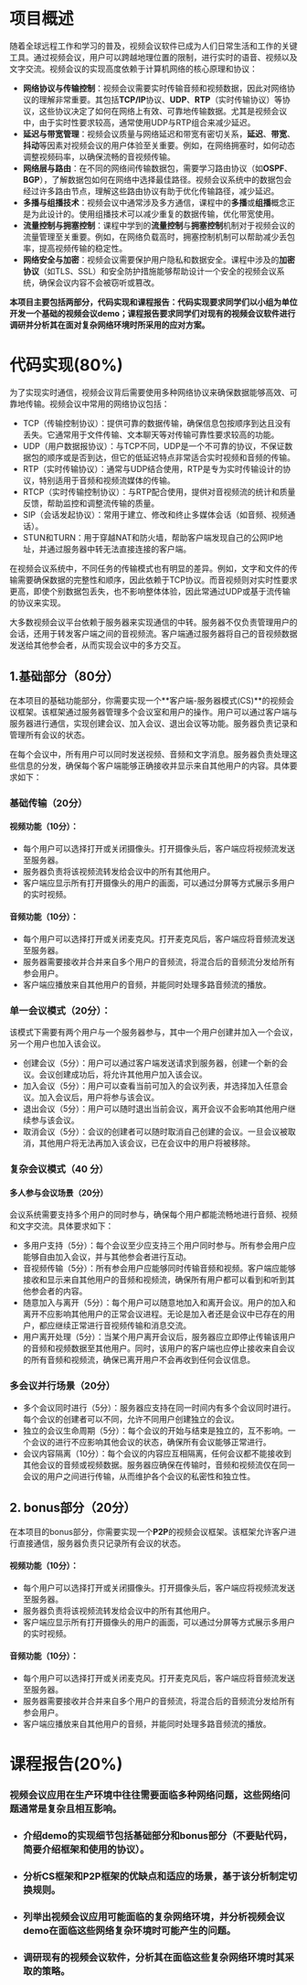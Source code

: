 # 项目概述

随着全球远程工作和学习的普及，视频会议软件已成为人们日常生活和工作的关键工具。通过视频会议，用户可以跨越地理位置的限制，进行实时的语音、视频以及文字交流。视频会议的实现高度依赖于计算机网络的核心原理和协议：

- **网络协议与传输控制**：视频会议需要实时传输音频和视频数据，因此对网络协议的理解非常重要。其包括**TCP/IP**协议、**UDP**、**RTP**（实时传输协议）等协议，这些协议决定了如何在网络上有效、可靠地传输数据。尤其是视频会议中，由于实时性要求较高，通常使用UDP与RTP组合来减少延迟。
- **延迟与带宽管理**：视频会议质量与网络延迟和带宽有密切关系，**延迟**、**带宽**、**抖动**等因素对视频会议的用户体验至关重要。例如，在网络拥塞时，如何动态调整视频码率，以确保流畅的音视频传输。
- **网络层与路由**：在不同的网络间传输数据包，需要学习路由协议（如**OSPF**、**BGP**），了解数据包如何在网络中选择最佳路径。视频会议系统中的数据包会经过许多路由节点，理解这些路由协议有助于优化传输路径，减少延迟。
- **多播与组播技术**：视频会议中通常涉及多方通信，课程中的**多播**或**组播**概念正是为此设计的。使用组播技术可以减少重复的数据传输，优化带宽使用。
- **流量控制与拥塞控制**：课程中学到的**流量控制**与**拥塞控制**机制对于视频会议的流量管理至关重要。例如，在网络负载高时，拥塞控制机制可以帮助减少丢包率，提高视频传输的稳定性。
- **网络安全与加密**：视频会议需要保护用户隐私和数据安全。课程中涉及的**加密协议**（如TLS、SSL）和安全防护措施能够帮助设计一个安全的视频会议系统，确保会议内容不会被窃听或篡改。

**本项目主要包括两部分，代码实现和课程报告：代码实现要求同学们以小组为单位开发一个基础的视频会议demo；课程报告要求同学们对现有的视频会议软件进行调研并分析其在面对复杂网络环境时所采用的应对方案。**

# 代码实现(80%)

为了实现实时通信，视频会议背后需要使用多种网络协议来确保数据能够高效、可靠地传输。视频会议中常用的网络协议包括：

- TCP（传输控制协议）：提供可靠的数据传输，确保信息包按顺序到达且没有丢失。它通常用于文件传输、文本聊天等对传输可靠性要求较高的功能。
- UDP（用户数据报协议）：与TCP不同，UDP是一个不可靠的协议，不保证数据包的顺序或是否到达，但它的低延迟特点非常适合实时视频和音频的传输。
- RTP（实时传输协议）：通常与UDP结合使用，RTP是专为实时传输设计的协议，特别适用于音频和视频流媒体的传输。
- RTCP（实时传输控制协议）：与RTP配合使用，提供对音视频流的统计和质量反馈，帮助监控和调整流传输的质量。
- SIP（会话发起协议）：常用于建立、修改和终止多媒体会话（如音频、视频通话）。
- STUN和TURN：用于穿越NAT和防火墙，帮助客户端发现自己的公网IP地址，并通过服务器中转无法直接连接的客户端。

在视频会议系统中，不同任务的传输模式也有明显的差异。例如，文字和文件的传输需要确保数据的完整性和顺序，因此依赖于TCP协议。而音视频则对实时性要求更高，即使个别数据包丢失，也不影响整体体验，因此常通过UDP或基于流传输的协议来实现。

大多数视频会议平台依赖于服务器来实现通信的中转。服务器不仅负责管理用户的会话，还用于转发客户端之间的音视频流。客户端通过服务器将自己的音视频数据发送给其他参会者，从而实现会议中的多方交互。

## 1.基础部分（80分）

在本项目的基础功能部分，你需要实现一个**客户端-服务器模式(CS)**的视频会议框架。该框架通过服务器管理多个会议室和用户的操作。用户可以通过客户端与服务器进行通信，实现创建会议、加入会议、退出会议等功能。服务器负责记录和管理所有会议的状态。

在每个会议中，所有用户可以同时发送视频、音频和文字消息。服务器负责处理这些信息的分发，确保每个客户端能够正确接收并显示来自其他用户的内容。具体要求如下：

### 基础传输（20分）

#### 视频功能（10分）：

- 每个用户可以选择打开或关闭摄像头。打开摄像头后，客户端应将视频流发送至服务器。
- 服务器负责将该视频流转发给会议中的所有其他用户。
- 客户端应显示所有打开摄像头的用户的画面，可以通过分屏等方式展示多用户的实时视频。

#### 音频功能（10分）：

- 每个用户可以选择打开或关闭麦克风。打开麦克风后，客户端应将音频流发送至服务器。
- 服务器需要接收并合并来自多个用户的音频流，将混合后的音频流分发给所有参会用户。
- 客户端应播放来自其他用户的音频，并能同时处理多路音频流的播放。

<!-- #### 文字消息：

- 用户可以通过客户端发送文字消息，消息将通过服务器分发给其他参会者。
- 客户端应按照消息发送的时间顺序，分条显示来自不同用户的文字消息。
- 每条消息应包括发送者的名称和发送时间，以便参会者快速了解信息来源。 -->



### 单一会议模式（20分）：

该模式下需要有两个用户与一个服务器参与，其中一个用户创建并加入一个会议，另一个用户也加入该会议。

- 创建会议（5分）：用户可以通过客户端发送请求到服务器，创建一个新的会议。会议创建成功后，将允许其他用户加入该会议。
- 加入会议（5分）：用户可以查看当前可加入的会议列表，并选择加入任意会议。加入会议后，用户将参与该会议。
- 退出会议（5分）：用户可以随时退出当前会议，离开会议不会影响其他用户继续参与该会议。
- 取消会议（5分）：会议的创建者可以随时取消自己创建的会议。一旦会议被取消，其他用户将无法再加入该会议，已在会议中的用户将被移除。

### 复杂会议模式（40 分） 

#### 多人参与会议场景（20分）

会议系统需要支持多个用户的同时参与，确保每个用户都能流畅地进行音频、视频和文字交流。具体要求如下：

- 多用户支持（5分）：每个会议至少应支持三个用户同时参与。所有参会用户应能够自由加入会议，并与其他参会者进行互动。
- 音视频传输（5分）：所有参会用户应能够同时传输音频和视频。客户端应能够接收和显示来自其他用户的音频和视频流，确保所有用户都可以看到和听到其他参会者的内容。
- 随意加入与离开（5分）：每个用户可以随意地加入和离开会议。用户的加入和离开不应影响其他用户的正常会议进程。无论是加入者还是会议中已存在的用户，都应继续正常进行音视频传输和消息交流。
- 用户离开处理（5分）：当某个用户离开会议后，服务器应立即停止传输该用户的音频和视频数据至其他用户。同时，该用户的客户端也应停止接收来自会议的所有音频和视频流，确保已离开用户不会再收到任何会议信息。

### 多会议并行场景（20分）

- 多个会议同时进行（5分）：服务器应支持在同一时间内有多个会议同时进行。每个会议的创建者可以不同，允许不同用户创建独立的会议。
- 独立的会议生命周期（5分）：每个会议的开始与结束是独立的，互不影响。一个会议的进行不应影响其他会议的状态，确保所有会议能够正常进行。
- 会议内容隔离（10分）：每个会议的内容应互相隔离，任何会议都不能接收到其他会议的音频或视频数据。服务器应确保在传输时，音频和视频流仅在同一会议的用户之间进行传输，从而维护各个会议的私密性和独立性。

## 2. bonus部分（20分）

在本项目的bonus部分，你需要实现一个**P2P**的视频会议框架。该框架允许客户进行直接通信，服务器负责只记录所有会议的状态。

#### 视频功能（10分）：

- 每个用户可以选择打开或关闭摄像头。打开摄像头后，客户端应将视频流发送至服务器。
- 服务器负责将该视频流转发给会议中的所有其他用户。
- 客户端应显示所有打开摄像头的用户的画面，可以通过分屏等方式展示多用户的实时视频。

#### 音频功能（10分）：

- 每个用户可以选择打开或关闭麦克风。打开麦克风后，客户端应将音频流发送至服务器。
- 服务器需要接收并合并来自多个用户的音频流，将混合后的音频流分发给所有参会用户。
- 客户端应播放来自其他用户的音频，并能同时处理多路音频流的播放。

# 课程报告(20%)

### 视频会议应用在生产环境中往往需要面临多种网络问题，这些网络问题通常是复杂且相互影响。

- ### 介绍demo的实现细节包括基础部分和bonus部分（不要贴代码，简要介绍框架和使用的协议）。
- ### 分析CS框架和P2P框架的优缺点和适应的场景，基于该分析制定切换规则。
- ### 列举出视频会议应用可能面临的复杂网络环境，并分析视频会议demo在面临这些网络复杂环境时可能产生的问题。
- ### 调研现有的视频会议软件，分析其在面临这些复杂网络环境时其采取的策略。
